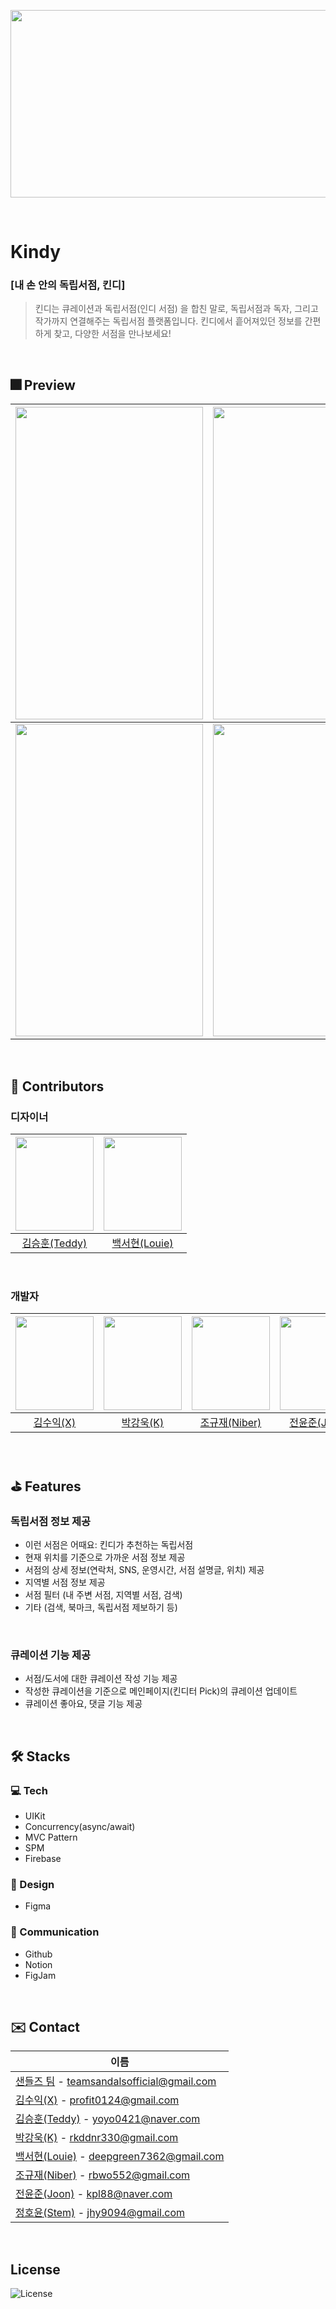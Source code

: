 <p align="center"><img src="https://user-images.githubusercontent.com/103024858/204984536-5c31b60b-bf70-4e15-b353-5c7de275befe.svg" width="2000" height="300"></p>
<br/>

# Kindy
### [내 손 안의 독립서점, 킨디]
> 킨디는 큐레이션과 독립서점(인디 서점) 을 합친 말로, 독립서점과 독자, 그리고 작가까지 연결해주는 독립서점 플랫폼입니다.
> 킨디에서 흩어져있던 정보를 간편하게 찾고, 다양한 서점을 만나보세요!

<br/>


## 🎆 Preview
|<img src="https://user-images.githubusercontent.com/103024858/204985074-6d20aff1-e889-4cc3-8cfe-ffbb1c0a8c3c.svg" width="300" height="500">|<img src="https://user-images.githubusercontent.com/103024858/204985090-33f6a6b7-ca92-4fa6-866b-5455fb7e7870.svg" width="300" height="500">|<img src="https://user-images.githubusercontent.com/103024858/204985096-3f6efb21-4479-4eb9-b5a6-ba906c41b9e9.svg" width="300" height="500">|
|:-:|:-:|:-:|
|<img src="https://user-images.githubusercontent.com/103024858/204985099-1fe82f60-a36d-414b-9c1d-d245ccf27513.svg" width="300" height="500">|<img src="https://user-images.githubusercontent.com/103024858/204987290-a404d834-4f40-4b12-862c-28f3cefbdd8e.svg" width="300" height="500">|<img src="https://user-images.githubusercontent.com/103024858/204986750-90559284-f39d-45d7-b6fd-67881898afe9.svg" width="300" height="500">|
<br/>

## 👥 Contributors
### 디자이너
|<img src="https://user-images.githubusercontent.com/103024858/204976384-68bbf947-03a8-4714-927b-7c25318145bc.jpeg" width="125" height="150">|<img src="https://user-images.githubusercontent.com/103024858/204976471-7df8df7b-8a39-46ce-9ba3-81c35228f43c.jpg" width="125" height="150">|
|:-:|:-:|
|[김승훈(Teddy)](https://github.com/seunghoonkim34)|[백서현(Louie)](https://github.com/100seo)|
<br/>

### 개발자  
|<img src="https://user-images.githubusercontent.com/103024858/204986631-83bd4984-ba1d-49bc-bd05-65e3c35f5d9d.jpeg" width="125" height="150">|<img src="https://user-images.githubusercontent.com/103024858/204976462-3f8af76b-3d12-41d0-8c70-355a050b881b.jpeg" width="125" height="150">|<img src="https://user-images.githubusercontent.com/103024858/204976477-8336d3ee-b4aa-4bd9-8ace-a732db00bdd4.jpeg" width="125" height="150">|<img src="https://user-images.githubusercontent.com/103024858/204976500-d5f6fa00-ad6c-42a1-87c8-a07712b4dd0f.JPG" width="125" height="150">|<img src="https://user-images.githubusercontent.com/103024858/204976506-1ad820e1-9397-44c7-ad93-77d70cb35dae.jpeg" width="125" height="150">|
|:-:|:-:|:-:|:-:|:-:|
|[김수익(X)](https://github.com/profit0124)|[박강욱(K)](https://github.com/rkddnr330)|[조규재(Niber)](https://github.com/im-niber)|[전윤준(Joon)](https://github.com/WooriJoon)|[정호윤(Stem)](https://github.com/stemmmm)|
<br/>

## ⛳️ Features
### 독립서점 정보 제공
- 이런 서점은 어때요: 킨디가 추천하는 독립서점
- 현재 위치를 기준으로 가까운 서점 정보 제공
- 서점의 상세 정보(연락처, SNS, 운영시간, 서점 설명글, 위치) 제공
- 지역별 서점 정보 제공
- 서점 필터 (내 주변 서점, 지역별 서점, 검색)
- 기타 (검색, 북마크, 독립서점 제보하기 등)
<br/>

### 큐레이션 기능 제공
- 서점/도서에 대한 큐레이션 작성 기능 제공
- 작성한 큐레이션을 기준으로 메인페이지(킨디터 Pick)의 큐레이션 업데이트
- 큐레이션 좋아요, 댓글 기능 제공
<br/>

## 🛠 Stacks
### 💻 Tech
- UIKit
- Concurrency(async/await)
- MVC Pattern
- SPM
- Firebase

### 🌈 Design
- Figma

### 💬 Communication
- Github
- Notion
- FigJam
<br/>

## ✉️ Contact
| 이름                                                         |
| ------------------------------------------------------------ |
| [샌들즈 팀](https://github.com/DeveloperAcademy-POSTECH/MacC-Team-Sandals) - teamsandalsofficial@gmail.com |
| [김수익(X)](https://github.com/profit0124) - profit0124@gmail.com |
| [김승훈(Teddy)](https://github.com/seunghoonkim34) - yoyo0421@naver.com |
| [박강욱(K)](https://github.com/rkddnr330) - rkddnr330@gmail.com   |
| [백서현(Louie)](https://github.com/100seo) - deepgreen7362@gmail.com |
| [조규재(Niber)](https://github.com/im-niber) - rbwo552@gmail.com  |
| [전윤준(Joon)](https://github.com/WooriJoon) - kpl88@naver.com |
| [정호윤(Stem)](https://github.com/stemmmm) - jhy9094@gmail.com |
<br/>

## License
![License](https://img.shields.io/badge/License-MIT-yellowgreen)
